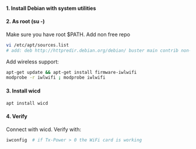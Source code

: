 #### 1. Install Debian with system utilities
#### 2. As root (su -)
Make sure you have root $PATH. Add non free repo
```bash
vi /etc/apt/sources.list
# add: deb http://httpredir.debian.org/debian/ buster main contrib non-free
```
Add wireless support:
```bash
apt-get update && apt-get install firmware-iwlwifi
modprobe -r iwlwifi ; modprobe iwlwifi
```

#### 3. Install wicd
```bash
apt install wicd
```
#### 4. Verify
Connect with wicd. Verify with:
```bash
iwconfig  # if Tx-Power > 0 the WiFi card is working
```
